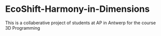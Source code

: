 # EcoShift-Harmony-in-Dimensions

This is a collaberative project of students at AP in Antwerp for the course 3D Programming
